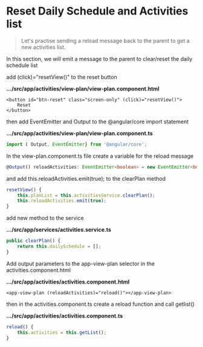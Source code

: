 # Reset Daily Schedule and Activities list

> Let's practise sending a reload message back to the parent to get a new activities list.

In this section, we will emit a message to the parent to clear/reset the daily schedule list

add \(click\)="resetView\(\)" to the reset button

**.../src/app/activities/view-plan/view-plan.component.html**

```markup
<button id="btn-reset" class="screen-only" (click)="resetView()">
    Reset
</button>
```

then add EventEmitter and Output to the @angular/core import statement

**.../src/app/activities/view-plan/view-plan.component.ts**

```typescript
import ( Output, EventEmitter} from '@angular/core';
```

In the view-plan.component.ts file create a variable for the reload message

```typescript
@Output() reloadActivities: EventEmitter<boolean> = new EventEmitter<boolean>();
```

and add this.reloadActivities.emit\(true\); to the clearPlan method

```typescript
resetView() {
    this.planList = this.activitiesService.clearPlan();
    this.reloadActivities.emit(true);
}
```

add new method to the service

**.../src/app/services/activities.service.ts**

```typescript
public clearPlan() {
    return this.dailySchedule = [];
}
```

Add output parameters to the app-view-plan selector in the activities.component.html

**.../src/app/activities/activities.component.html**

```markup
<app-view-plan (reloadActivities)="reload()"></app-view-plan>
```

then in the activities.component.ts create a reload function and call getlist\(\)

**.../src/app/activities/activities.component.ts**

```typescript
reload() {
    this.activities = this.getList();
}
```

